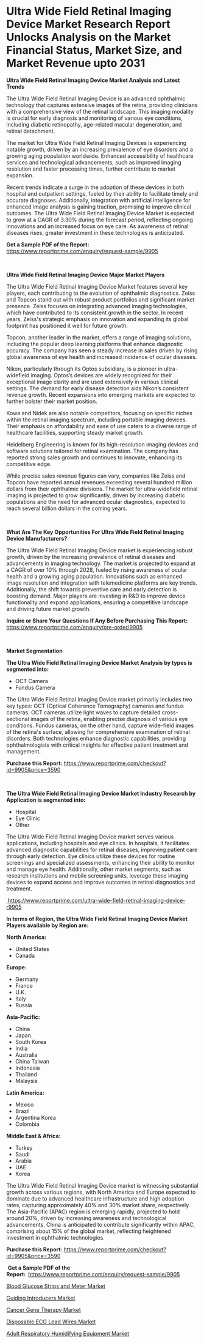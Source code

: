 <p><h1>Ultra Wide Field Retinal Imaging Device Market Research Report Unlocks Analysis on the Market Financial Status, Market Size, and Market Revenue upto 2031</h1></p><p><strong>Ultra Wide Field Retinal Imaging Device Market Analysis and Latest Trends</strong></p>
<p><p>The Ultra Wide Field Retinal Imaging Device is an advanced ophthalmic technology that captures extensive images of the retina, providing clinicians with a comprehensive view of the retinal landscape. This imaging modality is crucial for early diagnosis and monitoring of various eye conditions, including diabetic retinopathy, age-related macular degeneration, and retinal detachment. </p><p>The market for Ultra Wide Field Retinal Imaging Devices is experiencing notable growth, driven by an increasing prevalence of eye disorders and a growing aging population worldwide. Enhanced accessibility of healthcare services and technological advancements, such as improved imaging resolution and faster processing times, further contribute to market expansion. </p><p>Recent trends indicate a surge in the adoption of these devices in both hospital and outpatient settings, fueled by their ability to facilitate timely and accurate diagnoses. Additionally, integration with artificial intelligence for enhanced image analysis is gaining traction, promising to improve clinical outcomes. The Ultra Wide Field Retinal Imaging Device Market is expected to grow at a CAGR of 3.30% during the forecast period, reflecting ongoing innovations and an increased focus on eye care. As awareness of retinal diseases rises, greater investment in these technologies is anticipated.</p></p>
<p><strong>Get a Sample PDF of the Report:&nbsp;</strong> <a href="https://www.reportprime.com/enquiry/request-sample/9905?utm_campaign=16&utm_medium=2&utm_source=Github&utm_content=ia&utm_term=02102024&utm_id=ultra-wide-field-retinal-imaging-device">https://www.reportprime.com/enquiry/request-sample/9905</a></p>
<p>&nbsp;</p>
<p><strong>Ultra Wide Field Retinal Imaging Device Major Market Players</strong></p>
<p><p>The Ultra Wide Field Retinal Imaging Device Market features several key players, each contributing to the evolution of ophthalmic diagnostics. Zeiss and Topcon stand out with robust product portfolios and significant market presence. Zeiss focuses on integrating advanced imaging technologies, which have contributed to its consistent growth in the sector. In recent years, Zeiss's strategic emphasis on innovation and expanding its global footprint has positioned it well for future growth.</p><p>Topcon, another leader in the market, offers a range of imaging solutions, including the popular deep learning platforms that enhance diagnostic accuracy. The company has seen a steady increase in sales driven by rising global awareness of eye health and increased incidence of ocular diseases.</p><p>Nikon, particularly through its Optos subsidiary, is a pioneer in ultra-widefield imaging. Optos’s devices are widely recognized for their exceptional image clarity and are used extensively in various clinical settings. The demand for early disease detection aids Nikon’s consistent revenue growth. Recent expansions into emerging markets are expected to further bolster their market position.</p><p>Kowa and Nidek are also notable competitors, focusing on specific niches within the retinal imaging spectrum, including portable imaging devices. Their emphasis on affordability and ease of use caters to a diverse range of healthcare facilities, supporting steady market growth.</p><p>Heidelberg Engineering is known for its high-resolution imaging devices and software solutions tailored for retinal examination. The company has reported strong sales growth and continues to innovate, enhancing its competitive edge.</p><p>While precise sales revenue figures can vary, companies like Zeiss and Topcon have reported annual revenues exceeding several hundred million dollars from their ophthalmic divisions. The market for ultra-widefield retinal imaging is projected to grow significantly, driven by increasing diabetic populations and the need for advanced ocular diagnostics, expected to reach several billion dollars in the coming years.</p></p>
<p>&nbsp;</p>
<p><strong>What Are The Key Opportunities For Ultra Wide Field Retinal Imaging Device Manufacturers?</strong></p>
<p><p>The Ultra Wide Field Retinal Imaging Device market is experiencing robust growth, driven by the increasing prevalence of retinal diseases and advancements in imaging technology. The market is projected to expand at a CAGR of over 10% through 2028, fueled by rising awareness of ocular health and a growing aging population. Innovations such as enhanced image resolution and integration with telemedicine platforms are key trends. Additionally, the shift towards preventive care and early detection is boosting demand. Major players are investing in R&D to improve device functionality and expand applications, ensuring a competitive landscape and driving future market growth.</p></p>
<p><strong>Inquire or Share Your Questions If Any Before Purchasing This Report:</strong> <a href="https://www.reportprime.com/enquiry/pre-order/9905?utm_campaign=16&utm_medium=2&utm_source=Github&utm_content=ia&utm_term=02102024&utm_id=ultra-wide-field-retinal-imaging-device">https://www.reportprime.com/enquiry/pre-order/9905</a></p>
<p>&nbsp;</p>
<p><strong>Market Segmentation</strong></p>
<p><strong>The Ultra Wide Field Retinal Imaging Device Market Analysis by types is segmented into:</strong></p>
<p><ul><li>OCT Camera</li><li>Fundus Camera</li></ul></p>
<p><p>The Ultra Wide Field Retinal Imaging Device market primarily includes two key types: OCT (Optical Coherence Tomography) cameras and fundus cameras. OCT cameras utilize light waves to capture detailed cross-sectional images of the retina, enabling precise diagnosis of various eye conditions. Fundus cameras, on the other hand, capture wide-field images of the retina's surface, allowing for comprehensive examination of retinal disorders. Both technologies enhance diagnostic capabilities, providing ophthalmologists with critical insights for effective patient treatment and management.</p></p>
<p><strong>Purchase this Report:&nbsp;</strong><a href="https://www.reportprime.com/checkout?id=9905&price=3590&utm_campaign=16&utm_medium=2&utm_source=Github&utm_content=ia&utm_term=02102024&utm_id=ultra-wide-field-retinal-imaging-device">https://www.reportprime.com/checkout?id=9905&price=3590</a></p>
<p>&nbsp;</p>
<p><strong>The Ultra Wide Field Retinal Imaging Device Market Industry Research by Application is segmented into:</strong></p>
<p><ul><li>Hospital</li><li>Eye Clinic</li><li>Other</li></ul></p>
<p><p>The Ultra Wide Field Retinal Imaging Device market serves various applications, including hospitals and eye clinics. In hospitals, it facilitates advanced diagnostic capabilities for retinal diseases, improving patient care through early detection. Eye clinics utilize these devices for routine screenings and specialized assessments, enhancing their ability to monitor and manage eye health. Additionally, other market segments, such as research institutions and mobile screening units, leverage these imaging devices to expand access and improve outcomes in retinal diagnostics and treatment.</p></p>
<p><a href="https://www.reportprime.com/ultra-wide-field-retinal-imaging-device-r9905?utm_campaign=16&utm_medium=2&utm_source=Github&utm_content=ia&utm_term=02102024&utm_id=ultra-wide-field-retinal-imaging-device">&nbsp;https://www.reportprime.com/ultra-wide-field-retinal-imaging-device-r9905</a></p>
<p><strong>In terms of Region, the Ultra Wide Field Retinal Imaging Device Market Players available by Region are:</strong></p>
<p>
    <p> <strong> North America: </strong>
        <ul>
            <li>United States</li>
            <li>Canada</li>
        </ul>
        </p> 
    <p> <strong> Europe: </strong>
        <ul>
            <li>Germany</li>
            <li>France</li>
            <li>U.K.</li>
            <li>Italy</li>
            <li>Russia</li>
        </ul>
        </p> 
    <p> <strong> Asia-Pacific: </strong>
        <ul>
            <li>China</li>
            <li>Japan</li>
            <li>South Korea</li>
            <li>India</li>
            <li>Australia</li>
            <li>China Taiwan</li>
            <li>Indonesia</li>
            <li>Thailand</li>
            <li>Malaysia</li>
        </ul>
        </p> 
    <p> <strong> Latin America: </strong>
        <ul>
            <li>Mexico</li>
            <li>Brazil</li>
            <li>Argentina Korea</li>
            <li>Colombia</li>
        </ul>
        </p> 
    <p> <strong> Middle East & Africa: </strong>
        <ul>
            <li>Turkey</li>
            <li>Saudi</li>
            <li>Arabia</li>
            <li>UAE</li>
            <li>Korea</li>
        </ul>
    </p>
    </p>
<p><p>The Ultra Wide Field Retinal Imaging Device market is witnessing substantial growth across various regions, with North America and Europe expected to dominate due to advanced healthcare infrastructure and high adoption rates, capturing approximately 40% and 30% market share, respectively. The Asia-Pacific (APAC) region is emerging rapidly, projected to hold around 20%, driven by increasing awareness and technological advancements. China is anticipated to contribute significantly within APAC, comprising about 15% of the global market, reflecting heightened investment in ophthalmic technologies.</p></p>
<p><strong>Purchase this Report: </strong><a href="https://www.reportprime.com/checkout?id=9905&price=3590&utm_campaign=16&utm_medium=2&utm_source=Github&utm_content=ia&utm_term=02102024&utm_id=ultra-wide-field-retinal-imaging-device">https://www.reportprime.com/checkout?id=9905&price=3590</a></p>
<p>&nbsp;<strong>Get a Sample PDF of the Report:&nbsp;&nbsp;</strong><a href="https://www.reportprime.com/enquiry/request-sample/9905?utm_campaign=16&utm_medium=2&utm_source=Github&utm_content=ia&utm_term=02102024&utm_id=ultra-wide-field-retinal-imaging-device">https://www.reportprime.com/enquiry/request-sample/9905</a></p>
<p><strong></strong></p>
<p><p><a href="https://github.com/FahadAhmed712/Market-Research-Report-List-1/blob/main/blood-glucose-strips-and-meter-market.md?utm_campaign=16&utm_medium=2&utm_source=Github&utm_content=ia&utm_term=02102024&utm_id=ultra-wide-field-retinal-imaging-device">Blood Glucose Strips and Meter Market</a></p><p><a href="https://issuu.com/reportprime-2/docs/guiding-introducers-market-size-203_dea165585a00b5?utm_campaign=16&utm_medium=2&utm_source=Github&utm_content=ia&utm_term=02102024&utm_id=ultra-wide-field-retinal-imaging-device">Guiding Introducers Market</a></p><p><a href="https://www.linkedin.com/pulse/global-cancer-gene-therapy-market-focus-application-bmyhc?utm_campaign=16&utm_medium=2&utm_source=Github&utm_content=ia&utm_term=02102024&utm_id=ultra-wide-field-retinal-imaging-device">Cancer Gene Therapy Market</a></p><p><a href="https://issuu.com/reportprime-2/docs/disposable-ecg-lead-wires-market-si_988e84c964ba90?utm_campaign=16&utm_medium=2&utm_source=Github&utm_content=ia&utm_term=02102024&utm_id=ultra-wide-field-retinal-imaging-device">Disposable ECG Lead Wires Market</a></p><p><a href="https://github.com/JosephineMcguire65/Market-Research-Report-List-1/blob/main/adult-respiratory-humidifying-equipment-market.md?utm_campaign=16&utm_medium=2&utm_source=Github&utm_content=ia&utm_term=02102024&utm_id=ultra-wide-field-retinal-imaging-device">Adult Respiratory Humidifying Equipment Market</a></p></p>